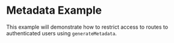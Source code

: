 # Metadata Example

This example will demonstrate how to restrict access to routes to authenticated users using `generateMetadata`.
